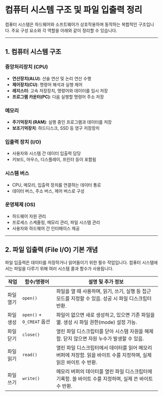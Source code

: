 # 컴퓨터 시스템 구조 및 파일 입출력 정리

컴퓨터 시스템은 하드웨어와 소프트웨어가 상호작용하며 동작하는 복합적인 구조입니다. 주요 구성 요소와 각 역할을 아래와 같이 정리할 수 있습니다.

---

## 1. 컴퓨터 시스템 구조

### 중앙처리장치 (CPU)
- **연산장치(ALU)**: 산술 연산 및 논리 연산 수행  
- **제어장치(CU)**: 명령어 해석과 실행 제어  
- **레지스터**: 고속 저장장치, 명령어와 데이터를 임시 저장  
- **프로그램 카운터(PC)**: 다음 실행할 명령어 주소 저장

### 메모리
- **주기억장치 (RAM)**: 실행 중인 프로그램과 데이터를 저장  
- **보조기억장치**: 하드디스크, SSD 등 영구 저장장치

### 입출력 장치 (I/O)
- 사용자와 시스템 간 데이터 입출력 담당  
- 키보드, 마우스, 디스플레이, 프린터 등이 포함됨

### 시스템 버스
- CPU, 메모리, 입출력 장치를 연결하는 데이터 통로  
- 데이터 버스, 주소 버스, 제어 버스로 구성

### 운영체제 (OS)
- 하드웨어 자원 관리  
- 프로세스 스케줄링, 메모리 관리, 파일 시스템 관리  
- 사용자와 하드웨어 간 인터페이스 제공

---

## 2. 파일 입출력 (File I/O) 기본 개념

파일 입출력은 데이터를 저장하거나 읽어들이기 위한 필수 작업입니다. 컴퓨터 시스템에서는 파일을 다루기 위해 여러 시스템 콜과 함수가 사용됩니다.

| 작업       | 함수/명령어               | 설명 및 추가 정보                                      |
|------------|--------------------------|-----------------------------------------------------|
| 파일 열기  | `open()`                 | 파일을 열 때 사용하며, 읽기, 쓰기, 실행 등 접근 모드를 지정할 수 있음. 성공 시 파일 디스크립터 반환. |
| 파일 생성  | `open()` + `O_CREAT` 옵션 | 파일이 없으면 새로 생성하고, 있으면 기존 파일을 엶. 생성 시 파일 권한(mode) 설정 가능.                |
| 파일 닫기  | `close()`                | 열린 파일 디스크립터를 닫아 시스템 자원을 해제함. 닫지 않으면 자원 누수가 발생할 수 있음.             |
| 파일 읽기  | `read()`                 | 열린 파일 디스크립터에서 데이터를 읽어 메모리 버퍼에 저장함. 읽을 바이트 수를 지정하며, 실제 읽은 바이트 수 반환. |
| 파일 쓰기  | `write()`                | 메모리 버퍼의 데이터를 열린 파일 디스크립터에 기록함. 쓸 바이트 수를 지정하며, 실제 쓴 바이트 수 반환.       |
